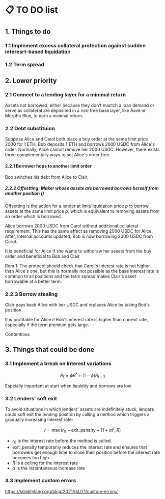 # :clipboard: TO DO list

## 1. Things to do

### 1.1 Implement excess collateral protection against sudden interesrt-based liquidation

### 1.2 Term spread

## 2. Lower priority

### 2.1 Connect to a lending layer for a minimal return

Assets not borrowed, either because they don't mactch a loan demand or serve as collateral are deposited in a risk-free base layer, like Aave or Morpho Blue, to earn a minimal return.

### 2.2 Debt substituion

Suppose Alice and Carol both place a buy order at the same limit price 2000 for 1 ETH. Bob deposits 1 ETH and borrows 2000 USDC from Alice's order. Normally, Alice cannot remove her 2000 USDC. However, there exists three complementary ways to set Alice's order free.

#### 2.2.1 Borrower hops to another limit order

Bob switches his debt from Alice to Clair.

##### 2.2.2 Offsetting: Maker whose assets are borrowed borrows herself from another position ()

Offsetting is the action for a lender at limit/liquidation price $p$ to borrow assets at the same limit price $p$, which is equivalent to removing assets from an order which is borrowed.

Alice borrows 2000 USDC from Carol without additional collateral requirement. This has the same effect as removing 2000 USDC for Alice. After, internal accounts updated, Bob is now borrowing 2000 USDC from Carol.

It is beneficial for Alice if she wants to withdraw her assets from the buy order and beneficial to Bob and Clair

Rem 1: The protocol should check that Carol's interest rate is not higher than Alice's one, but this is normally not possible as the base interest rate is common to all positions and the term spread makes Clair's asset borrowable at a better term.

### 2.2.3 Borrow stealing

Clair pays back Alice with her USDC and replaces Alice by taking Bob's position 

It is profitable for Alice if Bob's interest rate is higher than current rate, especially if the term premium gets large.

Contentious

## 3. Things that could be done

### 3.1 Implement a break on interest variations

$$
R_t = \phi R^* + (1-\phi) R_{t-1}
$$

Espcially important at start when liquidity and borrows are low

### 3.2 Lenders' soft exit

To avoid situations in which lenders' assets are indefinitely stuck, lenders could soft exit the lending position by calling a method which triggers a gradually increasing interest rate:

$$
r = \max(r_0 - \text{exit_penalty} + (1 + \alpha)^t, R)
$$

- $r_0$ is the interest rate before the method is called.
- exit_penalty temporarily reduces the interest rate and ensures that borrowers get enough time to close their position before the interest rate becomes too high
- $R$ is a ceiling for the interest rate
- $\alpha$ is the instantaneous increase rate

### 3.3 Implement custom errors

https://soliditylang.org/blog/2021/04/21/custom-errors/



